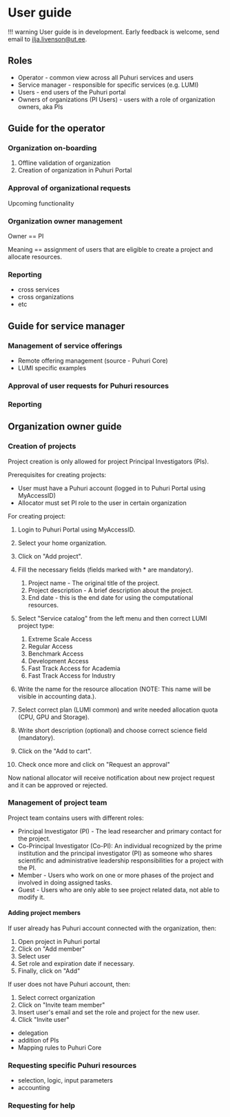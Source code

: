 # User guide

!!! warning
    User guide is in development. Early feedback is welcome, send email to ilja.livenson@ut.ee.
    
    
## Roles

- Operator - common view across all Puhuri services and users
- Service manager - responsible for specific services (e.g. LUMI)
- Users - end users of the Puhuri portal
- Owners of organizations (PI Users) - users with a role of organization owners, aka PIs

## Guide for the operator

### Organization on-boarding

1. Offline validation of organization
2. Creation of organization in Puhuri Portal

### Approval of organizational requests

Upcoming functionality

### Organization owner management

Owner == PI

Meaning == assignment of users that are eligible to create a project and allocate resources.

### Reporting

- cross services
- cross organizations
- etc

## Guide for service manager

### Management of service offerings

- Remote offering management (source - Puhuri Core)
- LUMI specific examples

### Approval of user requests for Puhuri resources

### Reporting

## Organization owner guide

### Creation of projects

Project creation is only allowed for project Principal Investigators (PIs).

Prerequisites for creating projects:
* User must have a Puhuri account (logged in to Puhuri Portal using MyAccessID)
* Allocator must set PI role to the user in certain organization


For creating project:
1. Login to Puhuri Portal using MyAccessID.
2. Select your home organization.
3. Click on "Add project".
4. Fill the necessary fields (fields marked with * are mandatory).
    1. Project name - The original title of the project.
    2. Project description - A brief description about the project.
    3. End date - this is the end date for using the computational resources.
    
5. Select "Service catalog" from the left menu and then correct LUMI project type:
    1. Extreme Scale Access
    2. Regular Access
    3. Benchmark Access
    4. Development Access
    5. Fast Track Access for Academia
    6. Fast Track Access for Industry
    
6. Write the name for the resource allocation (NOTE: This name will be visible in accounting data.).
7. Select correct plan (LUMI common) and write needed allocation quota (CPU, GPU and Storage).
8. Write short description (optional) and choose correct science field (mandatory).
9. Click on the "Add to cart".
10. Check once more and click on "Request an approval"

Now national allocator will receive notification about new project request and it can be approved or rejected.
    
### Management of project team

Project team contains users with different roles:
* Principal Investigator (PI) - The lead researcher and primary contact for the project.
* Co-Principal Investigator (Co-PI): An individual recognized by the prime institution and the principal investigator (PI) as someone who shares scientific and administrative leadership responsibilities for a project with the PI.
* Member - Users who work on one or more phases of the project and involved in doing assigned tasks.
* Guest - Users who are only able to see project related data, not able to modify it.


#### Adding project members
If user already has Puhuri account connected with the organization, then:
1. Open project in Puhuri portal
2. Click on "Add member"
3. Select user
4. Set role and expiration date if necessary.
5. Finally, click on "Add"

If user does not have Puhuri account, then:
1. Select correct organization
2. Click on "Invite team member"
3. Insert user's email and set the role and project for the new user.
4. Click "Invite user"


- delegation
- addition of PIs
- Mapping rules to Puhuri Core

### Requesting specific Puhuri resources

- selection, logic, input parameters
- accounting

### Requesting for help


